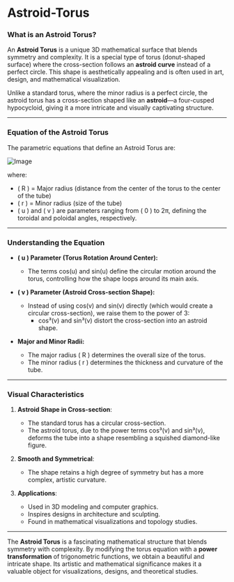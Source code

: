 # Astroid-Torus

### **What is an Astroid Torus?**
An **Astroid Torus** is a unique 3D mathematical surface that blends symmetry and complexity. It is a special type of torus (donut-shaped surface) where the cross-section follows an **astroid curve** instead of a perfect circle. This shape is aesthetically appealing and is often used in art, design, and mathematical visualization.

Unlike a standard torus, where the minor radius is a perfect circle, the astroid torus has a cross-section shaped like an **astroid**—a four-cusped hypocycloid, giving it a more intricate and visually captivating structure.

---

### **Equation of the Astroid Torus**
The parametric equations that define an Astroid Torus are:

![Image](https://github.com/user-attachments/assets/ae7349b4-b81b-4d5e-8746-c0b630aeb038)

where:

- \( R \) = Major radius (distance from the center of the torus to the center of the tube)
- \( r \) = Minor radius (size of the tube)
- \( u \) and \( v \) are parameters ranging from \( 0 \) to 2π, defining the toroidal and poloidal angles, respectively.

---

### **Understanding the Equation**
- **\( u \) Parameter (Torus Rotation Around Center):**
  - The terms cos(u) and sin(u) define the circular motion around the torus, controlling how the shape loops around its main axis.
  
- **\( v \) Parameter (Astroid Cross-section Shape):**
  - Instead of using cos(v) and sin(v) directly (which would create a circular cross-section), we raise them to the power of 3:
    - cos³(v) and sin³(v) distort the cross-section into an astroid shape.
  
- **Major and Minor Radii:**
  - The major radius \( R \) determines the overall size of the torus.
  - The minor radius \( r \) determines the thickness and curvature of the tube.

---

### **Visual Characteristics**
1. **Astroid Shape in Cross-section**:  
   - The standard torus has a circular cross-section.
   - The astroid torus, due to the power terms cos³(v) and sin³(v), deforms the tube into a shape resembling a squished diamond-like figure.
   
2. **Smooth and Symmetrical**:  
   - The shape retains a high degree of symmetry but has a more complex, artistic curvature.

3. **Applications**:
   - Used in 3D modeling and computer graphics.
   - Inspires designs in architecture and sculpting.
   - Found in mathematical visualizations and topology studies.

---

The **Astroid Torus** is a fascinating mathematical structure that blends symmetry with complexity. By modifying the torus equation with a **power transformation** of trigonometric functions, we obtain a beautiful and intricate shape. Its artistic and mathematical significance makes it a valuable object for visualizations, designs, and theoretical studies. 
